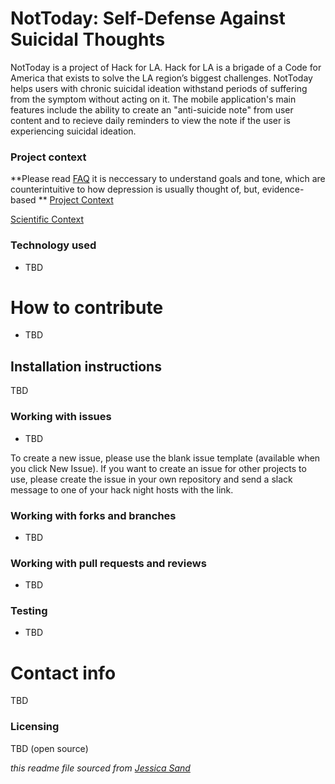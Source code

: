 # NotToday: Self-Defense Against Suicidal Thoughts

NotToday is a project of Hack for LA. Hack for LA is a brigade of a Code for America that exists to solve the LA region’s biggest challenges. NotToday helps users with chronic suicidal ideation withstand periods of suffering from the symptom without acting on it. The mobile application's main features include the ability to create an "anti-suicide note" from user content and to recieve daily reminders to view the note if the user is experiencing suicidal ideation.

### Project context

**Please read [FAQ](https://github.com/hackforla/not-today/blob/master/FAQ-ReadMeToo.md) it is neccessary to understand goals and tone, which are counterintuitive to how depression is usually thought of, but, evidence-based **
[Project Context](https://docs.google.com/presentation/d/1NsQFWU_RgGZf16rHNdBAemUGhpxiAJ_wSh1a5E28RTc/edit#slide=id.g60faf49108_0_139)

[Scientific Context](https://github.com/hackforla/not-today/tree/master/lit-review)

### Technology used

- TBD

# How to contribute

- TBD



## Installation instructions

TBD


### Working with issues

- TBD

To create a new issue, please use the blank issue template (available when you click New Issue).  If you want to create an issue for other projects to use, please create the issue in your own repository and send a slack message to one of your hack night hosts with the link.


### Working with forks and branches

- TBD


### Working with pull requests and reviews

- TBD


### Testing

- TBD



# Contact info

TBD


### Licensing

TBD (open source)

*this readme file sourced from [Jessica Sand](http://jessicasand.com/other-stuff/just-enough-docs/)*
